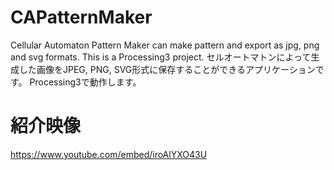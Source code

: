 # CAPatternMaker
Cellular Automaton Pattern Maker can make pattern and export as jpg, png and svg formats. This is a Processing3 project.
セルオートマトンによって生成した画像をJPEG, PNG, SVG形式に保存することができるアプリケーションです。 Processing3で動作します。

# 紹介映像
https://www.youtube.com/embed/iroAlYXO43U
